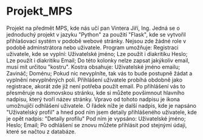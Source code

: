 # Projekt_MPS
Projekt na předmět MPS, kde nás učí pan Vintera Jiří, Ing.
Jedná se o jednoduchý projekt v jazyku "Python" za použití "Flask",
kde se vytvořil přihlašovací systém v podobě webové stránky.
Nejsou zde žádné role v podobě adminstrátora nebo uživatele.
Program umožňuje:
  Registraci uživatele, kde se vyplní:
    Uživatelské jméno;
      Lze použít i diakritiku
    Heslo;
      Lze použít i diakritiku
    Email;
      Do této kolonky nelze zapsat jakýkoliv email, musí mít určitou "kostru".
      Kostra obsahuje:
        Uživatelské jméno emailu;
        Zavináč;
        Doménu;
    Pokud nic nevyplníte, tak vás to bude postupně žádat a vyplnění nevyplněných polí.
  Přihlášení uživatele probíhá obdobně jako registrace, akorát zde již není potřeba použít email.
  Po přihlášení vás to přesměruje na domovskou stránku, kde si můžete povšimnout hlavního nadpisu, který tvoří název stránky.
  Vpravo od tohoto nadpisu je ikona umožnujíčí odhlášení uživatele.
  O řádek níže je další nadpis, kde je napsáno "Uživatelský profil" a hned pod ním jsem detaily přihlášeného uživatele,
  kde je opět nadpis: "Detaily profilu"
  Pod ním je vypsáno:
    Uživatelské jméno;
    Heslo;
    Email;
Po odhlášení se znovu můžete přihlásit pod stejnými údaji, které se načtou z databáze.
